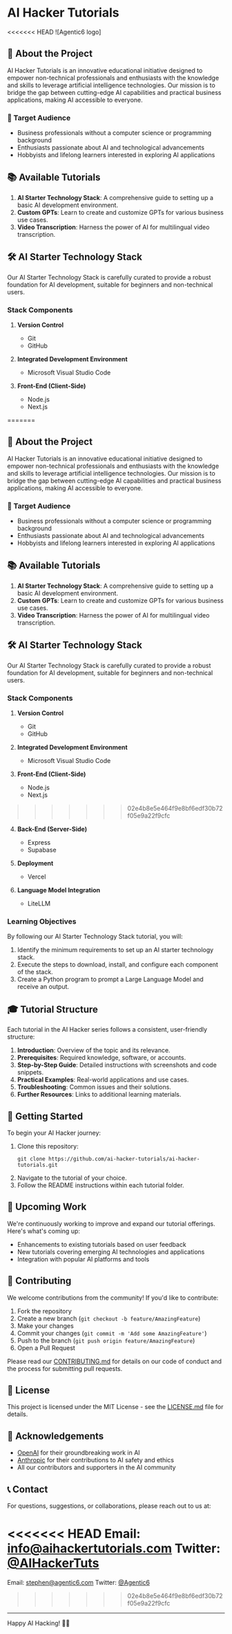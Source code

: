 # AI Hacker Tutorials

<<<<<<< HEAD
![Agentic6 logo]

## 🚀 About the Project

AI Hacker Tutorials is an innovative educational initiative designed to empower non-technical professionals and enthusiasts with the knowledge and skills to leverage artificial intelligence technologies. Our mission is to bridge the gap between cutting-edge AI capabilities and practical business applications, making AI accessible to everyone.

### 🎯 Target Audience

- Business professionals without a computer science or programming background
- Enthusiasts passionate about AI and technological advancements
- Hobbyists and lifelong learners interested in exploring AI applications

## 📚 Available Tutorials

1. **AI Starter Technology Stack**: A comprehensive guide to setting up a basic AI development environment.
2. **Custom GPTs**: Learn to create and customize GPTs for various business use cases.
3. **Video Transcription**: Harness the power of AI for multilingual video transcription.

## 🛠️ AI Starter Technology Stack

Our AI Starter Technology Stack is carefully curated to provide a robust foundation for AI development, suitable for beginners and non-technical users.

### Stack Components

1. **Version Control**
   - Git
   - GitHub

2. **Integrated Development Environment**
   - Microsoft Visual Studio Code

3. **Front-End (Client-Side)**
   - Node.js
   - Next.js

=======
## 🚀 About the Project

AI Hacker Tutorials is an innovative educational initiative designed to empower non-technical professionals and enthusiasts with the knowledge and skills to leverage artificial intelligence technologies. Our mission is to bridge the gap between cutting-edge AI capabilities and practical business applications, making AI accessible to everyone.

### 🎯 Target Audience

- Business professionals without a computer science or programming background
- Enthusiasts passionate about AI and technological advancements
- Hobbyists and lifelong learners interested in exploring AI applications

## 📚 Available Tutorials

1. **AI Starter Technology Stack**: A comprehensive guide to setting up a basic AI development environment.
2. **Custom GPTs**: Learn to create and customize GPTs for various business use cases.
3. **Video Transcription**: Harness the power of AI for multilingual video transcription.

## 🛠️ AI Starter Technology Stack

Our AI Starter Technology Stack is carefully curated to provide a robust foundation for AI development, suitable for beginners and non-technical users.

### Stack Components

1. **Version Control**
   - Git
   - GitHub

2. **Integrated Development Environment**
   - Microsoft Visual Studio Code

3. **Front-End (Client-Side)**
   - Node.js
   - Next.js

>>>>>>> 02e4b8e5e464f9e8bf6edf30b72f05e9a22f9cfc
4. **Back-End (Server-Side)**
   - Express
   - Supabase

5. **Deployment**
   - Vercel

6. **Language Model Integration**
   - LiteLLM

### Learning Objectives

By following our AI Starter Technology Stack tutorial, you will:

1. Identify the minimum requirements to set up an AI starter technology stack.
2. Execute the steps to download, install, and configure each component of the stack.
3. Create a Python program to prompt a Large Language Model and receive an output.

## 🎓 Tutorial Structure

Each tutorial in the AI Hacker series follows a consistent, user-friendly structure:

1. **Introduction**: Overview of the topic and its relevance.
2. **Prerequisites**: Required knowledge, software, or accounts.
3. **Step-by-Step Guide**: Detailed instructions with screenshots and code snippets.
4. **Practical Examples**: Real-world applications and use cases.
5. **Troubleshooting**: Common issues and their solutions.
6. **Further Resources**: Links to additional learning materials.

## 🚀 Getting Started

To begin your AI Hacker journey:

1. Clone this repository:
   ```
   git clone https://github.com/ai-hacker-tutorials/ai-hacker-tutorials.git
   ```
2. Navigate to the tutorial of your choice.
3. Follow the README instructions within each tutorial folder.

## 📅 Upcoming Work

We're continuously working to improve and expand our tutorial offerings. Here's what's coming up:

- Enhancements to existing tutorials based on user feedback
- New tutorials covering emerging AI technologies and applications
- Integration with popular AI platforms and tools

## 🤝 Contributing

We welcome contributions from the community! If you'd like to contribute:

1. Fork the repository
2. Create a new branch (`git checkout -b feature/AmazingFeature`)
3. Make your changes
4. Commit your changes (`git commit -m 'Add some AmazingFeature'`)
5. Push to the branch (`git push origin feature/AmazingFeature`)
6. Open a Pull Request

Please read our [CONTRIBUTING.md](CONTRIBUTING.md) for details on our code of conduct and the process for submitting pull requests.

## 📄 License

This project is licensed under the MIT License - see the [LICENSE.md](LICENSE.md) file for details.

## 🙏 Acknowledgements

- [OpenAI](https://openai.com/) for their groundbreaking work in AI
- [Anthropic](https://www.anthropic.com/) for their contributions to AI safety and ethics
- All our contributors and supporters in the AI community

## 📞 Contact

For questions, suggestions, or collaborations, please reach out to us at:

<<<<<<< HEAD
Email: info@aihackertutorials.com
Twitter: [@AIHackerTuts](https://twitter.com/AIHackerTuts)
=======
Email: stephen@agentic6.com
Twitter: [@Agentic6](https://x.com/Agentic6.com)
>>>>>>> 02e4b8e5e464f9e8bf6edf30b72f05e9a22f9cfc

---

Happy AI Hacking! 🚀🤖
